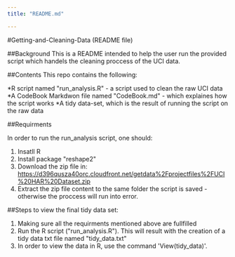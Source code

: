 ```yaml
---
title: "README.md"

---
```


#Getting-and-Cleaning-Data (README file)

##Background
This is a README intended to help the user run the provided script which handels the cleaning proccess of the UCI data. 

##Contents
This repo contains the following:

*R script named "run_analysis.R" - a script used to clean the raw UCI data
*A CodeBook Markdwon file named "CodeBook.md" - which explaines how the script works
*A tidy data-set, which is the result of running the script on the raw data

##Requirments

In order to run the run_analysis script, one should:
1. Insatll R
2. Install package "reshape2"
3. Download the zip file in: https://d396qusza40orc.cloudfront.net/getdata%2Fprojectfiles%2FUCI%20HAR%20Dataset.zip
4. Extract the zip file content to the same folder the script is saved - otherwise the proccess will run into error.

##Steps to view the final tidy data set:

1. Making sure all the requirments mentioned above are fullfilled
2. Run the R script ("run_analysis.R"). This will result with the creation of a tidy data txt file named "tidy_data.txt"
3. In order to view the data in R, use the command 'View(tidy_data)'.
